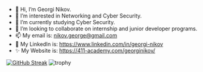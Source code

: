 - 👋 Hi, I’m Georgi Nikov. 
- 👀 I’m interested in Networking and Cyber Security. 
- 🌱 I’m currently studying Cyber Security. 
- 💞️ I’m looking to collaborate on internship and junior developer programs. 
- 📫 My email is: nikov.george@gmail.com 
- 📱 My LinkedIn is: https://www.linkedin.com/in/georgi-nikov 
- ✨ My Website is: https://411-academy.com/georginikov/ 

[![GitHub Streak](https://github-readme-streak-stats.herokuapp.com?user=george-nikov&border_radius=)](https://github.com/george-nikov)
![trophy](https://github-profile-trophy.vercel.app/?username=george-nikov)
